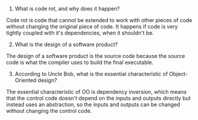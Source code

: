 1. What is code rot, and why does it happen?

Code rot is code that cannot be extended to work with other pieces of code
without changing the original piece of code. It happens if code is very tightly
coupled with it's dependencies, when it shouldn't be.

2. What is the design of a software product?

The design of a software product is the source code because the source code is
what the compiler uses to build the final executable.

3. According to Uncle Bob, what is the essential characteristic of
   Object-Oriented design?

The essential characteristic of OO is dependency inversion, which means that
the control code doesn't depend on the inputs and outputs directly but instead
uses an abstraction, so the inputs and outputs can be changed without changing
the control code.
